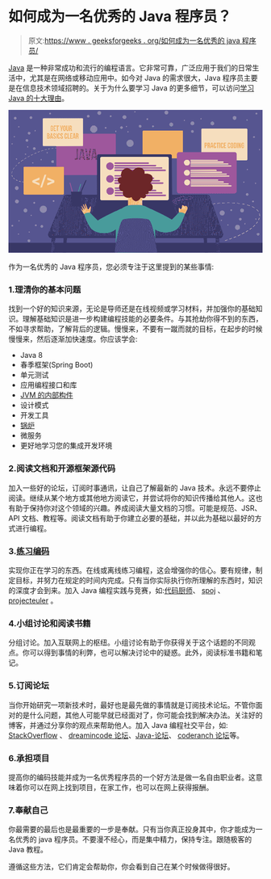 # 如何成为一名优秀的 Java 程序员？

> 原文:[https://www . geeksforgeeks . org/如何成为一名优秀的 java 程序员/](https://www.geeksforgeeks.org/how-do-i-become-a-good-java-programmer/)

[Java](https://www.geeksforgeeks.org/java/) 是一种非常成功和流行的编程语言。它非常可靠，广泛应用于我们的日常生活中，尤其是在网络或移动应用中。如今对 Java 的需求很大，Java 程序员主要是在信息技术领域招聘的。关于为什么要学习 Java 的更多细节，可以访问[学习 Java 的十大理由](https://www.geeksforgeeks.org/top-10-reasons-to-learn-java/)。

![How-do-I-become-a-good-Java-programmer](img/3f82fd278dcc003251b348bf05430cca.png)

作为一名优秀的 Java 程序员，您必须专注于这里提到的某些事情:

### 1.理清你的基本问题

找到一个好的知识来源，无论是导师还是在线视频或学习材料，并加强你的基础知识。理解基础知识是进一步构建编程技能的必要条件。与其抢劫你得不到的东西，不如寻求帮助，了解背后的逻辑。慢慢来，不要有一蹴而就的目标，在起步的时候慢慢来，然后逐渐加快速度。你应该学会:

*   Java 8
*   春季框架(Spring Boot)
*   单元测试
*   应用编程接口和库
*   [JVM 的内部构件](https://www.geeksforgeeks.org/jvm-works-jvm-architecture/)
*   设计模式
*   开发工具
*   [锅炉](https://www.geeksforgeeks.org/kotlin-programming-language/)
*   微服务
*   更好地学习您的集成开发环境

### 2.阅读文档和开源框架源代码

加入一些好的论坛，订阅时事通讯，让自己了解最新的 Java 技术。永远不要停止阅读。继续从某个地方或其他地方阅读它，并尝试将你的知识传播给其他人。这也有助于保持你对这个领域的兴趣。养成阅读大量文档的习惯。可能是规范、JSR、API 文档、教程等。阅读文档有助于你建立必要的基础，并以此为基础以最好的方式进行编程。

### 3.[练习编码](https://practice.geeksforgeeks.org/tracks/Java/)

实现你正在学习的东西。在线或离线练习编程，这会增强你的信心。要有规律，制定目标，并努力在规定的时间内完成。只有当你实际执行你所理解的东西时，知识的深度才会到来。加入 Java 编程实践与竞赛，如:[代码厨师](https://www.codechef.com/)、 [spoj](https://www.spoj.com/) 、 [projecteuler](https://projecteuler.net/about) 。

### 4.小组讨论和阅读书籍

分组讨论。加入互联网上的枢纽。小组讨论有助于你获得关于这个话题的不同观点。你可以得到事情的利弊，也可以解决讨论中的疑惑。此外，阅读标准书籍和笔记。

### 5.订阅论坛

当你开始研究一项新技术时，最好也是最先做的事情就是订阅技术论坛。不管你面对的是什么问题，其他人可能早就已经面对了，你可能会找到解决办法。关注好的博客，并通过分享你的观点来帮助他人。加入 Java 编程社交平台，如: [StackOverflow](https://stackoverflow.com/tags) 、 [dreamincode 论坛](https://www.dreamincode.net/forums/forum/32-java/)、[Java-论坛](https://www.java-forums.org/activity.php)、 [coderanch 论坛](https://coderanch.com/forums)等。

### 6.承担项目

提高你的编码技能并成为一名优秀程序员的一个好方法是做一名自由职业者。这意味着你可以在网上找到项目，在家工作，也可以在网上获得报酬。

### 7.奉献自己

你最需要的最后也是最重要的一步是奉献。只有当你真正投身其中，你才能成为一名优秀的 java 程序员。不要漫不经心，而是集中精力，保持专注。跟随极客的 Java 教程。

遵循这些方法，它们肯定会帮助你，你会看到自己在某个时候做得很好。